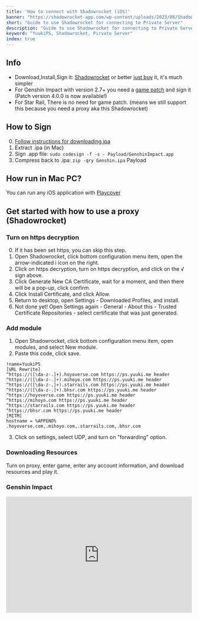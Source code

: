 ```yaml
---
title: 'How to connect with Shadowrocket (iOS)'
banner: "https://shadowrocket-app.com/wp-content/uploads/2023/08/Shadowrocket.jpg"
short: "Guide to use Shadowrocket for connecting to Private Server"
description: "Guide to use Shadowrocket for connecting to Private Server"
keyword: "YuukiPS, Shadowrocket, Pirvate Server"
index: true
---
```


## Info

- Download,Install,Sign it: [Shadowrocket](https://file2.yuuki.me/p/Local_EU/App/iOS/Shadowrocket.ipa) or better [just buy](https://apps.apple.com/us/app/shadowrocket/id932747118?ref=YuukiPS) it, it's much simpler
- For Genshin Impact with version 2.7+ you need a [game patch](/game/genshin-impact) and sign it (Patch version 4.0.0 is now available!)
- For Star Rail, There is no need for game patch. (means we still support this because you need a proxy aka this Shadowrocket)

## How to Sign
0. [Follow instructions for downloading ipa](https://alist.nn.ci/guide/advanced/ipa.html#installation-example)
1. Extract .ipa (in Mac)
2. Sign .app file: `sudo codesign -f -s - Payload/GenshinImpact.app`
3. Compress back to .ipa: `zip -qry Genshin.ipa` Payload

## How run in Mac PC?

You can run any iOS application with [Playcover](https://docs.playcover.io/getting_started/download_playcover)

## Get started with how to use a proxy (Shadowrocket)

### Turn on https decryption

0. If it has been set https, you can skip this step.
1. Open Shadowrocket, click bottom configuration menu item, open the arrow-indicated i icon on the right.
2. Click on https decryption, turn on https decryption, and click on the √ sign above.
3. Click Generate New CA Certificate, wait for a moment, and then there will be a pop-up, click confirm.
4. Click Install Certificate, and click Allow.
5. Return to desktop, open Settings - Downloaded Profiles, and install.
6. Not done yet! Open Settings again - General - About this - Trusted Certificate Repositories - select certificate that was just generated.

### Add module

1. Open Shadowrocket, click bottom configuration menu item, open modules, and select New module.
2. Paste this code, click save.

```RE
!name=YuukiPS
[URL Rewrite]
^https://([\da-z-.]+).hoyoverse.com https://ps.yuuki.me header
^https://([\da-z-.]+).mihoyo.com https://ps.yuuki.me header
^https://([\da-z-.]+).starrails.com https://ps.yuuki.me header
^https://([\da-z-.]+).bhsr.com https://ps.yuuki.me header
^https://hoyoverse.com https://ps.yuuki.me header
^https://mihoyo.com https://ps.yuuki.me header
^https://starrails.com https://ps.yuuki.me header
^https://bhsr.com https://ps.yuuki.me header
[MITM]
hostname = %APPEND% .hoyoverse.com,.mihoyo.com,.starrails.com,.bhsr.com
```

3. Click on settings, select UDP, and turn on "forwarding" option.

### Downloading Resources

Turn on proxy, enter game, enter any account information, and download resources and play it.

### Genshin Impact
<iframe width="100%" height="315" src="https://www.youtube.com/embed/g1EPcp70sik" title="YouTube video player" frameborder="0" allow="accelerometer; autoplay; clipboard-write; encrypted-media; gyroscope; picture-in-picture; web-share" allowfullscreen></iframe>
